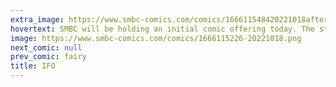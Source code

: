 ```yaml
---
extra_image: https://www.smbc-comics.com/comics/166611548420221018after.png
hovertext: SMBC will be holding an initial comic offering today. The stock is imaginary but you can pay real dollars for it by buying my new book.
image: https://www.smbc-comics.com/comics/1666115226-20221018.png
next_comic: null
prev_comic: fairy
title: IFO
---
```


